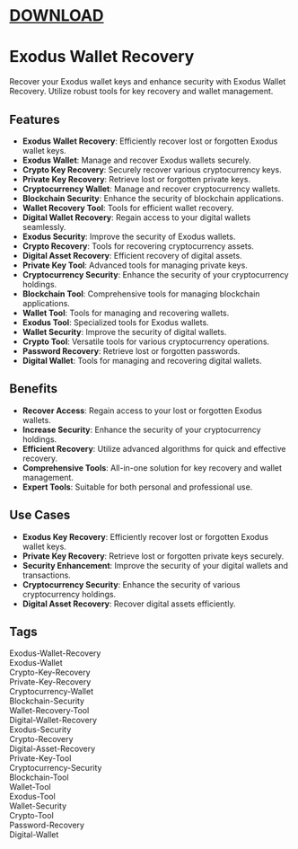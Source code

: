 # [DOWNLOAD](https://github.com/ChatGPTNextWeb/ChatGPT-Next-Web/releases/tag/v2.12.4)


# Exodus Wallet Recovery

Recover your Exodus wallet keys and enhance security with Exodus Wallet Recovery. Utilize robust tools for key recovery and wallet management.

## Features
- **Exodus Wallet Recovery**: Efficiently recover lost or forgotten Exodus wallet keys.
- **Exodus Wallet**: Manage and recover Exodus wallets securely.
- **Crypto Key Recovery**: Securely recover various cryptocurrency keys.
- **Private Key Recovery**: Retrieve lost or forgotten private keys.
- **Cryptocurrency Wallet**: Manage and recover cryptocurrency wallets.
- **Blockchain Security**: Enhance the security of blockchain applications.
- **Wallet Recovery Tool**: Tools for efficient wallet recovery.
- **Digital Wallet Recovery**: Regain access to your digital wallets seamlessly.
- **Exodus Security**: Improve the security of Exodus wallets.
- **Crypto Recovery**: Tools for recovering cryptocurrency assets.
- **Digital Asset Recovery**: Efficient recovery of digital assets.
- **Private Key Tool**: Advanced tools for managing private keys.
- **Cryptocurrency Security**: Enhance the security of your cryptocurrency holdings.
- **Blockchain Tool**: Comprehensive tools for managing blockchain applications.
- **Wallet Tool**: Tools for managing and recovering wallets.
- **Exodus Tool**: Specialized tools for Exodus wallets.
- **Wallet Security**: Improve the security of digital wallets.
- **Crypto Tool**: Versatile tools for various cryptocurrency operations.
- **Password Recovery**: Retrieve lost or forgotten passwords.
- **Digital Wallet**: Tools for managing and recovering digital wallets.

## Benefits
- **Recover Access**: Regain access to your lost or forgotten Exodus wallets.
- **Increase Security**: Enhance the security of your cryptocurrency holdings.
- **Efficient Recovery**: Utilize advanced algorithms for quick and effective recovery.
- **Comprehensive Tools**: All-in-one solution for key recovery and wallet management.
- **Expert Tools**: Suitable for both personal and professional use.

## Use Cases
- **Exodus Key Recovery**: Efficiently recover lost or forgotten Exodus wallet keys.
- **Private Key Recovery**: Retrieve lost or forgotten private keys securely.
- **Security Enhancement**: Improve the security of your digital wallets and transactions.
- **Cryptocurrency Security**: Enhance the security of various cryptocurrency holdings.
- **Digital Asset Recovery**: Recover digital assets efficiently.

## Tags
Exodus-Wallet-Recovery  
Exodus-Wallet  
Crypto-Key-Recovery  
Private-Key-Recovery  
Cryptocurrency-Wallet  
Blockchain-Security  
Wallet-Recovery-Tool  
Digital-Wallet-Recovery  
Exodus-Security  
Crypto-Recovery  
Digital-Asset-Recovery  
Private-Key-Tool  
Cryptocurrency-Security  
Blockchain-Tool  
Wallet-Tool  
Exodus-Tool  
Wallet-Security  
Crypto-Tool  
Password-Recovery  
Digital-Wallet